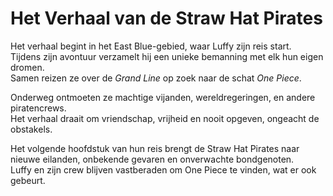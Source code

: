# Het Verhaal van de Straw Hat Pirates

Het verhaal begint in het East Blue-gebied, waar Luffy zijn reis start.  
Tijdens zijn avontuur verzamelt hij een unieke bemanning met elk hun eigen dromen.  
Samen reizen ze over de _Grand Line_ op zoek naar de schat _One Piece_.

Onderweg ontmoeten ze machtige vijanden, wereldregeringen, en andere piratencrews.  
Het verhaal draait om vriendschap, vrijheid en nooit opgeven, ongeacht de obstakels.

Het volgende hoofdstuk van hun reis brengt de Straw Hat Pirates naar nieuwe eilanden, onbekende gevaren en onverwachte bondgenoten.  
Luffy en zijn crew blijven vastberaden om One Piece te vinden, wat er ook gebeurt.
